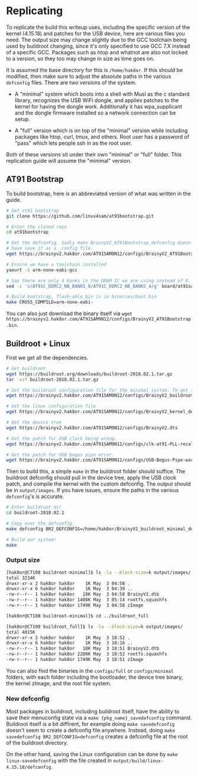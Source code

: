 # Replicating

To replicate the build this writeup uses, including the specific version of the kernel (4.15.18) and patches for the USB device, here are various files you need. The output size may change slightly due to the GCC toolchain being used by buildroot changing, since it's only specified to use GCC 7.X instead of a specific GCC. Packages such as htop and whatnot are also not locked to a version, so they too may change in size as time goes on.

It is assumed the base directory for this is ```/home/hak8or```. If this should be modified, then make sure to adjust the absolute paths in the various ```defconfig``` files. There are two versions of the system.

- A "minimal" system which boots into a shell with Musl as the c standard library, recognizes the USB WiFi dongle, and applies patches to the kernel for having the dongle work. Additionally it has wpa_supplicant and the dongle firmware installed so a network connection can be setup.

- A "full" version which is on top of the "minimal" version while including packages like htop, curl, tmux, and others. Root user has a password of "pass" which lets people ssh in as the root user.

Both of these versions sit under their own "minimal" or "full" folder. This replication guide will assume the "minimal" version.

## AT91 Bootstrap

To build bootstrap, here is an abbreviated version of what was written in the guide.

```bash
# Get at91 bootstrap
git clone https://github.com/linux4sam/at91bootstrap.git

# Enter the cloned repo
cd at91bootstrap

# Get the defconfig. Sadly make BrainyV2_AT91Bootstrap_defconfig doesn't work, so we
# have save it as a .config file.
wget https://brainyv2.hak8or.com/AT91SAM9N12/configs/BrainyV2_AT91Bootstrap_defconfig -o .config

# Ensure we have a toolchain installed
yaourt -S arm-none-eabi-gcc

# Say there are only 4 banks in the DRAM IC we are using instead of 8.
sed -i 's/AT91C_DDRC2_NB_BANKS_8/AT91C_DDRC2_NB_BANKS_4/g' board/at91sam9n12ek/at91sam9n12ek.c

# Build bootstrap, flash-able bin is in binaries/boot.bin
make CROSS_COMPILE=arm-none-eabi-
```

You can also just download the binary itself via ```wget https://brainyv2.hak8or.com/AT91SAM9N12/configs/BrainyV2_AT91Bootstrap.bin```.

## Buildroot + Linux

First we get all the dependencies.

```bash
# Get buildroot
wget https://buildroot.org/downloads/buildroot-2018.02.1.tar.gz
tar -xzf buildroot-2018.02.1.tar.gz

# Get the buildroot configuration file for the minimal system. To get the full system, just use BrainyV2_buildroot_full_defconfig instead.
wget https://brainyv2.hak8or.com/AT91SAM9N12/configs/BrainyV2_buildroot_minimal_defconfig

# Get the linux configuration file
wget https://brainyv2.hak8or.com/AT91SAM9N12/configs/BrainyV2_kernel_defconfig

# Get the device tree
wget https://brainyv2.hak8or.com/AT91SAM9N12/configs/BrainyV2.dts

# Get the patch for USB clock being wrong.
wget https://brainyv2.hak8or.com/AT91SAM9N12/configs/clk-at91-PLL-recalc_rate-now-using-cached-MUL-and-DI.patch

# Get the patch for USB bogus pipe error.
wget https://brainyv2.hak8or.com/AT91SAM9N12/configs/USB-Bogus-Pipe-warning-rate-limited.patch
```

Then to build this, a simple ```make``` in the buildroot folder should suffice. The buildroot defconfig should pull in the device tree, apply the USB clock patch, and compile the kernel with the custom defconfig. The output should be in ```output/images```. If you have issues, ensure the paths in the various ```defconfig```'s is accurate.

```bash
# Enter buildroot dir
cd buildroot-2018.02.1

# Copy over the defconfig
make defconfig BR2_DEFCONFIG=/home/hak8or/BrainyV2_buildroot_minimal_defconfig

# Build our system!
make
```

### Output size

```bash
[hak8or@CT108 buildroot-minimal]$ ls -la --block-size=k output/images/
total 3234K
drwxr-xr-x 2 hak8or hak8or    1K May  3 04:58 .
drwxr-xr-x 6 hak8or hak8or    1K May  3 04:39 ..
-rw-r--r-- 1 hak8or hak8or   18K May  3 04:58 BrainyV2.dtb
-rw-r--r-- 1 hak8or hak8or 1408K May  3 05:14 rootfs.squashfs
-rw-r--r-- 1 hak8or hak8or 1749K May  3 04:58 zImage

[hak8or@CT108 buildroot-minimal]$ cd ../buildroot_full

[hak8or@CT108 buildroot_full]$ ls -la --block-size=k output/images/
total 4015K
drwxr-xr-x 2 hak8or hak8or    1K May  3 18:52 .
drwxr-xr-x 6 hak8or hak8or    1K May  3 18:16 ..
-rw-r--r-- 1 hak8or hak8or   18K May  3 18:51 BrainyV2.dtb
-rw-r--r-- 1 hak8or hak8or 2200K May  3 18:52 rootfs.squashfs
-rw-r--r-- 1 hak8or hak8or 1749K May  3 18:51 zImage
```

You can also find the binaries in the ```configs/full``` or ```configs/minimal``` folders, with each folder including the bootloader, the device tree binary, the kernel zImage, and the root file system.

### New defconfig

Most packages in buildroot, including buildroot itself, have the ability to save their menuconfig state via a ```make {pkg_name}_savedefconfig``` command. Buildroot itself is a bit diffirent, for example doing ```make savedefconfig``` doesn't seem to create a defconfig file anywhere. Instead, doing ```make savedefconfig BR2_DEFCONFIG=defconfig``` creates a defconfig file at the root of the buildroot directory.

On the other hand, saving the Linux configuration can be done by ```make linux-savedefconfig``` with the file created in ```output/build/linux-4.15.18/defconfig```.
